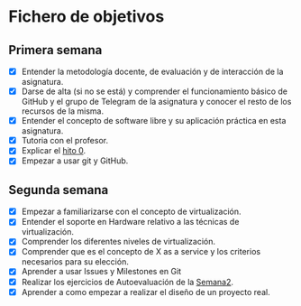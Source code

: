 # Fichero de objetivos

## Primera semana

- [x] Entender la metodología docente, de evaluación y de interacción de la asignatura.
- [x] Darse de alta (si no se está) y comprender el funcionamiento básico de GitHub y el grupo de Telegram de la asignatura y conocer el resto de los recursos de la misma.
- [x] Entender el concepto de software libre y su aplicación práctica en esta asignatura.
- [x] Tutoria con el profesor.
- [x] Explicar el [hito 0](http://jj.github.io/IV/documentos/proyecto/0.Repositorio). 
- [x] Empezar a usar git y GitHub. 

## Segunda semana

- [x] Empezar a familiarizarse con el concepto de virtualización.
- [x] Entender el soporte en Hardware relativo a las técnicas de virtualización.
- [x] Comprender los diferentes niveles de virtualización.
- [x] Comprender que es el concepto de X as a service y los criterios necesarios para su elección.
- [x] Aprender a usar Issues y Milestones en Git
- [x] Realizar los ejercicios de Autoevaluación de la [Semana2](https://github.com/juanalberto58/EjerciciosIV.git).
- [x] Aprender a como empezar a realizar el diseño de un proyecto real.